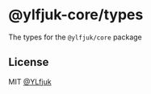 # @ylfjuk-core/types

The types for the `@ylfjuk/core` package

## License

MIT [@YLfjuk](https://github.com/YLfjuk)
